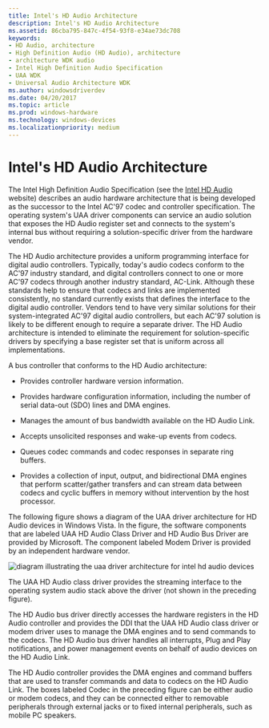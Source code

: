 ```yaml
---
title: Intel's HD Audio Architecture
description: Intel's HD Audio Architecture
ms.assetid: 86cba795-847c-4f54-93f8-e34ae73dc708
keywords:
- HD Audio, architecture
- High Definition Audio (HD Audio), architecture
- architecture WDK audio
- Intel High Definition Audio Specification
- UAA WDK
- Universal Audio Architecture WDK
ms.author: windowsdriverdev
ms.date: 04/20/2017
ms.topic: article
ms.prod: windows-hardware
ms.technology: windows-devices
ms.localizationpriority: medium
---
```


# Intel's HD Audio Architecture


The Intel High Definition Audio Specification (see the [Intel HD Audio](http://go.microsoft.com/fwlink/p/?linkid=42508) website) describes an audio hardware architecture that is being developed as the successor to the Intel AC'97 codec and controller specification. The operating system's UAA driver components can service an audio solution that exposes the HD Audio register set and connects to the system's internal bus without requiring a solution-specific driver from the hardware vendor.

The HD Audio architecture provides a uniform programming interface for digital audio controllers. Typically, today's audio codecs conform to the AC'97 industry standard, and digital controllers connect to one or more AC'97 codecs through another industry standard, AC-Link. Although these standards help to ensure that codecs and links are implemented consistently, no standard currently exists that defines the interface to the digital audio controller. Vendors tend to have very similar solutions for their system-integrated AC'97 digital audio controllers, but each AC'97 solution is likely to be different enough to require a separate driver. The HD Audio architecture is intended to eliminate the requirement for solution-specific drivers by specifying a base register set that is uniform across all implementations.

A bus controller that conforms to the HD Audio architecture:

-   Provides controller hardware version information.

-   Provides hardware configuration information, including the number of serial data-out (SDO) lines and DMA engines.

-   Manages the amount of bus bandwidth available on the HD Audio Link.

-   Accepts unsolicited responses and wake-up events from codecs.

-   Queues codec commands and codec responses in separate ring buffers.

-   Provides a collection of input, output, and bidirectional DMA engines that perform scatter/gather transfers and can stream data between codecs and cyclic buffers in memory without intervention by the host processor.

The following figure shows a diagram of the UAA driver architecture for HD Audio devices in Windows Vista. In the figure, the software components that are labeled UAA HD Audio Class Driver and HD Audio Bus Driver are provided by Microsoft. The component labeled Modem Driver is provided by an independent hardware vendor.

![diagram illustrating the uaa driver architecture for intel hd audio devices](images/hdaudio.png)

The UAA HD Audio class driver provides the streaming interface to the operating system audio stack above the driver (not shown in the preceding figure).

The HD Audio bus driver directly accesses the hardware registers in the HD Audio controller and provides the DDI that the UAA HD Audio class driver or modem driver uses to manage the DMA engines and to send commands to the codecs. The HD Audio bus driver handles all interrupts, Plug and Play notifications, and power management events on behalf of audio devices on the HD Audio Link.

The HD Audio controller provides the DMA engines and command buffers that are used to transfer commands and data to codecs on the HD Audio Link. The boxes labeled Codec in the preceding figure can be either audio or modem codecs, and they can be connected either to removable peripherals through external jacks or to fixed internal peripherals, such as mobile PC speakers.

 

 




